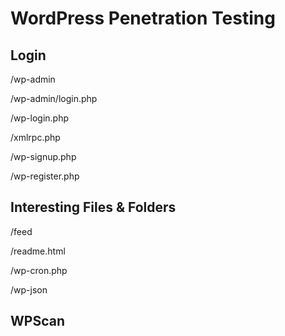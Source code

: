 # WordPress Penetration Testing

## Login

/wp-admin

/wp-admin/login.php

/wp-login.php

/xmlrpc.php

/wp-signup.php

/wp-register.php

## Interesting Files & Folders

/feed

/readme.html

/wp-cron.php

/wp-json


## WPScan
